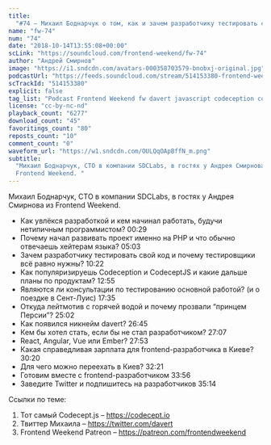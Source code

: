 ```yaml
---
title:
  "#74 – Михаил Боднарчук о том, как и зачем разработчику тестировать свой код"
name: "fw-74"
num: "74"
date: "2018-10-14T13:55:08+00:00"
scLink: "https://soundcloud.com/frontend-weekend/fw-74"
author: "Андрей Смирнов"
image: "https://i1.sndcdn.com/avatars-000358703579-bnobxj-original.jpg"
podcastUrl: "https://feeds.soundcloud.com/stream/514153380-frontend-weekend-fw-74.m4a"
scTrackId: "514153380"
explicit: false
tag_list: "Podcast Frontend Weekend fw davert javascript codeception codeceptjs"
license: "cc-by-nc-nd"
playback_count: "6277"
download_count: "45"
favoritings_count: "80"
reposts_count: "10"
comment_count: "0"
waveform_url: "https://w1.sndcdn.com/OULQqOApBffN_m.png"
subtitle:
  "Михаил Боднарчук, CTO в компании SDCLabs, в гостях у Андрея Смирнова из
  Frontend Weekend. "
---
```


Михаил Боднарчук, CTO в компании SDCLabs, в гостях у Андрея Смирнова из Frontend
Weekend.

- Как увлёкся разработкой и кем начинал работать, будучи нетипичным
  программистом? <timecode sec="29">00:29</timecode>
- Почему начал развивать проект именно на PHP и что обычно отвечаешь хейтерам
  языка? <timecode sec="303">05:03</timecode>
- Зачем разработчику тестировать свой код и почему тестировщики всё равно нужны?
  <timecode sec="622">10:22</timecode>
- Как популяризируешь Codeception и CodeceptJS и какие дальше планы по
  продуктам? <timecode sec="775">12:55</timecode>
- Являются ли консультации по тестированию основной работой? (и о поездке в
  Сент-Луис) <timecode sec="1055">17:35</timecode>
- Откуда лейтмотив с горячей водой и почему прозвали “принцем Персии”?
  <timecode sec="1502">25:02</timecode>
- Как появился никнейм davert? <timecode sec="1605">26:45</timecode>
- Кем бы хотел стать, если бы не стал разработчиком?
  <timecode sec="1627">27:07</timecode>
- React, Angular, Vue или Ember? <timecode sec="1673">27:53</timecode>
- Какая справедливая зарплата для frontend-разработчика в Киеве?
  <timecode sec="1820">30:20</timecode>
- Для чего можно переехать в Киев? <timecode sec="1941">32:21</timecode>
- Готовим вместе с frontend-разработчиком <timecode sec="2036">33:56</timecode>
- Заведите Twitter и подпишитесь на разработчиков
  <timecode sec="2114">35:14</timecode>

Ссылки по теме:

1. Тот самый Codecept.js – <https://codecept.io>
2. Твиттер Михаила – <https://twitter.com/davert>
3. Frontend Weekend Patreon – <https://patreon.com/frontendweekend>
